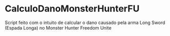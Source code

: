 # CalculoDanoMonsterHunterFU
Script feito com o intuito de calcular o dano causado pela arma Long Sword (Espada Longa) no Monster Hunter Freedom Unite

